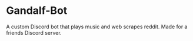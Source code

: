 # Gandalf-Bot

A custom Discord bot that plays music and web scrapes reddit. Made for a friends Discord server.
